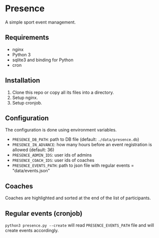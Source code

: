 # Presence

A simple sport event management.

## Requirements

* nginx
* Python 3
* sqlite3 and binding for Python
* cron

## Installation

1. Clone this repo or copy all its files into a directory.
1. Setup nginx.
1. Setup cronjob.

## Configuration

The configuration is done using environment variables.

* `PRESENCE_DB_PATH`: path to DB file (default: `./data/presence.db`)
* `PRESENCE_IN_ADVANCE`: how many hours before an event registration is allowed (default: 36)
* `PRESENCE_ADMIN_IDS`: user ids of admins
* `PRESENCE_COACH_IDS`: user ids of coaches
* `PRESENCE_EVENTS_PATH`: path to json file with regular events = "data/events.json"

## Coaches

Coaches are highlighted and sorted at the end of the list of participants.

## Regular events (cronjob)

`python3 presence.py --create` will read `PRESENCE_EVENTS_PATH` file and will create events accordingly.
